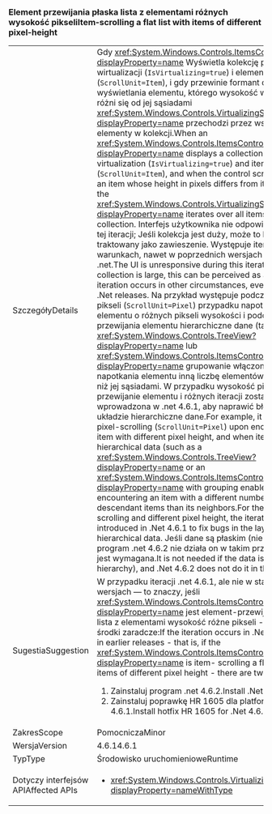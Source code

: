 ### <a name="item-scrolling-a-flat-list-with-items-of-different-pixel-height"></a><span data-ttu-id="2491f-101">Element przewijania płaska lista z elementami różnych wysokość pikseli</span><span class="sxs-lookup"><span data-stu-id="2491f-101">Item-scrolling a flat list with items of different pixel-height</span></span>

|   |   |
|---|---|
|<span data-ttu-id="2491f-102">Szczegóły</span><span class="sxs-lookup"><span data-stu-id="2491f-102">Details</span></span>|<span data-ttu-id="2491f-103">Gdy <xref:System.Windows.Controls.ItemsControl?displayProperty=name> Wyświetla kolekcję przy użyciu wirtualizacji (<code>IsVirtualizing=true</code>) i element przewijania (<code>ScrollUnit=Item</code>), i gdy przewinie formant do wyświetlania elementu, którego wysokość w pikselach różni się od jej sąsiadami <xref:System.Windows.Controls.VirtualizingStackPanel?displayProperty=name> przechodzi przez wszystkie elementy w kolekcji.</span><span class="sxs-lookup"><span data-stu-id="2491f-103">When an <xref:System.Windows.Controls.ItemsControl?displayProperty=name> displays a collection using virtualization (<code>IsVirtualizing=true</code>) and item- scrolling (<code>ScrollUnit=Item</code>), and when the control scrolls to display an item whose height in pixels differs from its neighbors, the <xref:System.Windows.Controls.VirtualizingStackPanel?displayProperty=name> iterates over all items in the collection.</span></span> <span data-ttu-id="2491f-104">Interfejs użytkownika nie odpowiada podczas tej iteracji; Jeśli kolekcja jest duży, może to być traktowany jako zawieszenie. Występuje iteracji w innych warunkach, nawet w poprzednich wersjach platformy .net.</span><span class="sxs-lookup"><span data-stu-id="2491f-104">The UI is unresponsive during this iteration; if the collection is large, this can be perceived as a hang.The iteration occurs in other circumstances, even in previous .Net releases.</span></span> <span data-ttu-id="2491f-105">Na przykład występuje podczas przewijania pikseli (<code>ScrollUnit=Pixel</code>) przypadku napotkania elementu o różnych pikseli wysokości i podczas przewijania elementu hierarchiczne dane (takie jak <xref:System.Windows.Controls.TreeView?displayProperty=name> lub <xref:System.Windows.Controls.ItemsControl?displayProperty=name> grupowanie włączone) przypadku napotkania elementu inną liczbę elementów podrzędnych, niż jej sąsiadami. W przypadku wysokość pikseli przewijanie elementu i różnych iteracji została wprowadzona w .net 4.6.1, aby naprawić błędy w układzie hierarchiczne dane.</span><span class="sxs-lookup"><span data-stu-id="2491f-105">For example, it occurs when pixel-scrolling (<code>ScrollUnit=Pixel</code>) upon encountering an item with different pixel height, and when item-scrolling hierarchical data (such as a <xref:System.Windows.Controls.TreeView?displayProperty=name> or an <xref:System.Windows.Controls.ItemsControl?displayProperty=name> with grouping enabled) upon encountering an item with a different number of descendant items than its neighbors.For the case of item-scrolling and different pixel height, the iteration was introduced in .Net 4.6.1 to fix bugs in the layout of hierarchical data.</span></span>  <span data-ttu-id="2491f-106">Jeśli dane są płaskim (nie hierarchii), a program .net 4.6.2 nie działa on w takim przypadku nie jest wymagana.</span><span class="sxs-lookup"><span data-stu-id="2491f-106">It is not needed if the data is flat (no hierarchy), and .Net 4.6.2 does not do it in that case.</span></span>|
|<span data-ttu-id="2491f-107">Sugestia</span><span class="sxs-lookup"><span data-stu-id="2491f-107">Suggestion</span></span>|<span data-ttu-id="2491f-108">W przypadku iteracji .net 4.6.1, ale nie w starszych wersjach — to znaczy, jeśli <xref:System.Windows.Controls.ItemsControl?displayProperty=name> jest element-przewijanie płaska lista z elementami wysokość różne pikseli - istnieją dwa środki zaradcze:</span><span class="sxs-lookup"><span data-stu-id="2491f-108">If the iteration occurs in .Net 4.6.1 but not in earlier releases - that is, if the <xref:System.Windows.Controls.ItemsControl?displayProperty=name> is item- scrolling a flat list with items of different pixel height - there are two remedies:</span></span><ol><li><span data-ttu-id="2491f-109">Zainstaluj program .net 4.6.2.</span><span class="sxs-lookup"><span data-stu-id="2491f-109">Install .Net 4.6.2.</span></span></li><li><span data-ttu-id="2491f-110">Zainstaluj poprawkę HR 1605 dla platformy .net 4.6.1.</span><span class="sxs-lookup"><span data-stu-id="2491f-110">Install hotfix HR 1605 for .Net 4.6.1.</span></span></li></ol>|
|<span data-ttu-id="2491f-111">Zakres</span><span class="sxs-lookup"><span data-stu-id="2491f-111">Scope</span></span>|<span data-ttu-id="2491f-112">Pomocnicza</span><span class="sxs-lookup"><span data-stu-id="2491f-112">Minor</span></span>|
|<span data-ttu-id="2491f-113">Wersja</span><span class="sxs-lookup"><span data-stu-id="2491f-113">Version</span></span>|<span data-ttu-id="2491f-114">4.6.1</span><span class="sxs-lookup"><span data-stu-id="2491f-114">4.6.1</span></span>|
|<span data-ttu-id="2491f-115">Typ</span><span class="sxs-lookup"><span data-stu-id="2491f-115">Type</span></span>|<span data-ttu-id="2491f-116">Środowisko uruchomieniowe</span><span class="sxs-lookup"><span data-stu-id="2491f-116">Runtime</span></span>|
|<span data-ttu-id="2491f-117">Dotyczy interfejsów API</span><span class="sxs-lookup"><span data-stu-id="2491f-117">Affected APIs</span></span>|<ul><li><xref:System.Windows.Controls.VirtualizingStackPanel?displayProperty=nameWithType></li></ul>|

